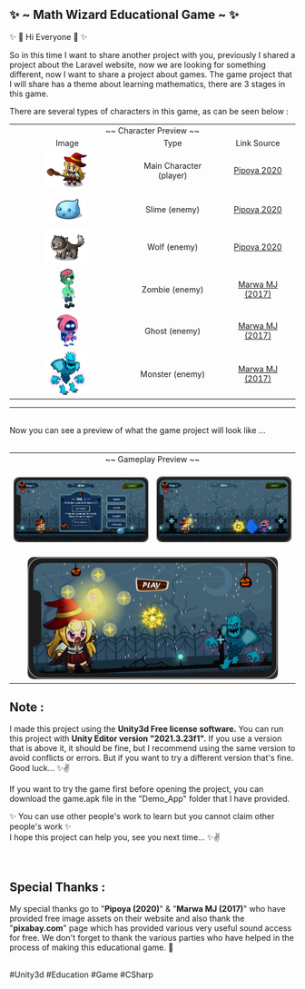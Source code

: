 ✨ ~ Math Wizard Educational Game ~ ✨
-

✨ 👋 Hi Everyone 👋 ✨

So in this time I want to share another project with you, previously I shared a project about the Laravel website, now we are looking for something different, now I want to share a project about games. The game project that I will share has a theme about learning mathematics, there are 3 stages in this game.


There are several types of characters in this game, as can be seen below :


<table width="100%" border=0 align="center">
    <tr>
        <td align="center" colspan=3>
        ~~ Character Preview ~~
        </td>
    </tr>
    <tr align="center" valign="middle">
        <td>
            Image
        </td>
        <td>
            Type
        </td>
        <td>
            Link Source
        </td>
    </tr>
    <tr align="center">
        <td>
            <img width="40%" alt="screen shot 2017-08-07 at 12 18 15 pm" src="ImgShow/character/mc.png">
        </td>
        <td>
            Main Character (player)
        </td>
        <td>
            <a href="https://pipoya.itch.io/pipoya-free-2d-game-character-sprites">Pipoya 2020</a>
        </td>
    </tr>
    <tr align="center">
        <td>
            <img width="35%" alt="screen shot 2017-08-07 at 12 18 15 pm" src="ImgShow/character/slime.png">
        </td>
        <td>
            Slime (enemy)
        </td>
        <td>
            <a href="https://pipoya.itch.io/pipoya-free-2d-game-character-sprites">Pipoya 2020</a>
        </td>
    </tr>
    <tr align="center">
        <td>
            <img width="40%" alt="screen shot 2017-08-07 at 12 18 15 pm" src="ImgShow/character/wolf.png">
        </td>
        <td>
            Wolf (enemy)
        </td>
        <td>
            <a href="https://pipoya.itch.io/pipoya-free-2d-game-character-sprites">Pipoya 2020</a>
        </td>
    </tr>
    <tr align="center">
        <td>
            <img width="15%" alt="screen shot 2017-08-07 at 12 18 15 pm" src="ImgShow/character/zombie.png">
        </td>
        <td>
            Zombie (enemy)
        </td>
        <td>
            <a href="https://marwamj.itch.io/2d-game-zombie-character">Marwa MJ (2017)</a>
        </td>
    </tr>
    <tr align="center">
        <td>
            <img width="20%" alt="screen shot 2017-08-07 at 12 18 15 pm" src="ImgShow/character/ghost.png">
        </td>
        <td>
            Ghost (enemy)
        </td>
        <td>
            <a href="https://marwamj.itch.io/2d-free-game-character">Marwa MJ (2017) </a>
        </td>
    </tr>
    <tr align="center">
        <td>
            <img width="40%" alt="screen shot 2017-08-07 at 12 18 15 pm" src="ImgShow/character/monster.png" style="border-radius:10px">
        </td>
        <td>
            Monster (enemy)
        </td>
        <td>
            <a href="https://marwamj.itch.io/2d-monster-character">Marwa MJ (2017) </a>
        </td>
    </tr>
</table>

---
<br>
Now you can see a preview of what the game project will look like ...
</br>
<br>
<table width="100%" border=0>
    <tr>
        <td align="center" colspan=3>
        ~~ Gameplay Preview ~~
        </td>
    </tr>
    <tr align="center" >
        <td>
            <br>
                <img width="100%" alt="screen shot 2017-08-07 at 12 18 15 pm" src="ImgShow/gameplay/2.png" style="border-radius:10px">
            </br>
        </td>
        <td>
            <br>
                <img width="100%" alt="screen shot 2017-08-07 at 12 18 15 pm" src="ImgShow/gameplay/3.png" style="border-radius:10px">
            </br>
        </td>
    </tr>
    <tr align="center" >
        <td colspan=2>
            <br>
                <img width="90%" alt="screen shot 2017-08-07 at 12 18 15 pm" src="ImgShow/gameplay/1.png" style="border-radius:10px">
            </br>
        </td>
    </tr>
</table>


Note :
-

I made this project using the <b>Unity3d Free license software.</b> You can run this project with <b>Unity Editor version "2021.3.23f1".</b> If you use a version that is above it, it should be fine, but I recommend using the same version to avoid conflicts or errors. But if you want to try a different version that's fine.
Good luck... ✨✌

If you want to try the game first before opening the project, you can download the game.apk file in the "Demo_App" folder that I have provided.

✨ You can use other people's work to learn but you cannot claim other people's work ✨ <br>I hope this project can help you, see you next time... ✨✌



<br>

Special Thanks :
-
My special thanks go to "<b>Pipoya (2020)</b>" & "<b>Marwa MJ (2017)</b>" who have provided free image assets on their website and also thank the "<b>pixabay.com</b>" page which has provided various very useful sound access for free. We don't forget to thank the various parties who have helped in the process of making this educational game. 🙏

<br>
#Unity3d #Education #Game #CSharp
